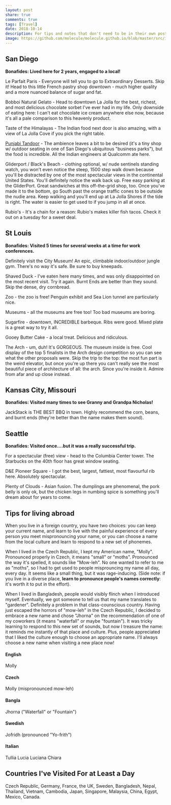 ```yaml
---
layout: post
share: true
comments: true
tags: [Travel]
date: 2018-10-14
description: For tips and notes that don't need to be in their own post. St. Louis, Kansas City, San Diego, ... 
image: https://github.com/molecule/molecule.github.io/blob/master/src/img/map-image.svg
---
```


## San Diego
<b>Bonafides: Lived here for 2 years, engaged to a local! </b>

Le Parfait Paris - Everyone will tell you to go to Extraordinary Desserts. Skip it! Head to this little French pastry shop downtown - much higher quality and a more nuanced balance of sugar and fat.

Bobboi Natural Gelato - Head to downtown La Jolla for the best, richest, and most delicious chocolate sorbet I've ever had in my life. Only downside of eating here: I can't eat chocolate ice cream anywhere else now, because it's all a pale comparison to this heavenly product.

Taste of the Himalayas - The Indian food next door is also amazing, with a view of La Jolla Cove if you pick the right table.

[Punjabi Tandoor](https://goo.gl/maps/G4gRYZE8iJKuiS6T6) - The ambience leaves a bit to be desired (it's a tiny shop w/ outdoor seating in one of San Diego's ubiquitous "business parks"), but the food is incredible. All the Indian engineers at Qualcomm ate here.

Gliderport / Black's Beach - clothing optional, w/ nude sentinels standing watch, you won't even notice the steep, 1500 step walk down because you'll be distracted by one of the most spectacular views in the continental United States. You'll definitely notice the walk back up. Free easy parking at the GliderPort. Great sandwiches at this off-the-grid shop, too. Once you've made it to the bottom, go South past the orange traffic cones to be outside the nudie area. Keep walking and you'll end up at La Jolla Shores if the tide is right. The water is easier to get used to if you jump in all at once.

Rubio's - It's a chain for a reason: Rubio's makes killer fish tacos. Check it out on a tuesday for a sweet deal.

## St Louis
<b>Bonafides: Visited 5 times for several weeks at a time for work conferences.</b>

Definitely visit the City Museum! An epic, climbable indoor/outdoor jungle gym. There's no way it's safe. Be sure to buy kneepads.

Shaved Duck - I've eaten here many times, and was only disappointed on the most recent visit. Try it again. Burnt Ends are better than they sound. Skip the dense, dry cornbread.

Zoo - the zoo is free! Penguin exhibit and Sea Lion tunnel are particularly nice.

Museums - all the museums are free too! Too bad museums are boring.

Sugarfire - downtown, INCREDIBLE barbeque. Ribs were good. Mixed plate is a great way to try it all.

Gooey Butter Cake - a local treat. Delicious and ridiculous.

The Arch - um, duh! It's GORGEOUS. The museum inside is free. Cool display of the top 5 finalists in the Arch design competition so you can see what the other proposals were. Skip the trip to the top: the most fun part is the weird elevator, but once you're up there you can't really see the most beautiful piece of architecture of all: the arch. Since you're inside it. Admire from afar and up close instead.

## Kansas City, Missouri
<b>Bonafides: Visited many times to see Granny and Grandpa Nicholas!</b>

JackStack is THE BEST BBQ in town. Highly recommend the corn, beans, and burnt ends (they're better than the name makes them sound).

## Seattle
<b>Bonafides: Visited once....but it was a really successful trip.</b>

For a spectacular (free) view - head to the Columbia Center tower. The Starbucks on the 40th floor has great window seating.

D&E Pioneer Square - I got the best, largest, fattiest, most flavourful rib here. Absolutely spectacular.

Plenty of Clouds - Asian fusion. The dumplings are phenomenal, the pork belly is only ok, but the chicken legs in numbing spice is something you'll dream about for years to come.

## Tips for living abroad
When you live in a foreign country, you have two choices: you can keep your current name, and learn to live with the painful experience of every person you meet mispronouncing your name, or you can choose a name from the local culture and learn to respond to a new set of phonemes. 

When I lived in the Czech Republic, I kept my American name, "Molly". Pronounced properly in Czech, it means "small" or "moths". Pronounced the way it's spelled, it sounds like "Mow-leh". No one wanted to refer to me as "moths", so I had to get used to people misprouncing my name all day, every day. It seems like a small thing, but it was rage-inducing. (Side note: if you live in a diverse place, **learn to pronounce people's names correctly**: it's worth it to put in the effort). 

When I lived in Bangladesh, people would visibly flinch when I introduced myself. Eventually, we got someone to tell us that my name translates to "gardener". Definitely a problem in that class-counscious country. Having just escaped the horrors of "mow-leh" in the Czech Republic, I decided to embrace a new name and chose "Jhorna" on the recommendation of one of my coworkers (it means "waterfall" or maybe "fountain"). It was tricky learning to respond to this new set of sounds, but now I treasure the name: it reminds me instantly of that place and culture. Plus, people appreciated that I liked the culture enough to choose an appropriate name. I'll always choose a new name when visiting a new place now!

#### English
Molly

#### Czech
Molly (mispronounced mow-leh)

#### Bangla
Jhorna ("Waterfall" or "Fountain")

#### Swedish
Jofridh (pronounced "Yo-frith")

#### Italian
Tullia
Lucia
Luciana
Chiara

## Countries I've Visited For at Least a Day
Czech Republic, Germany, France, the UK, Sweden, Bangladesh, Nepal, Thailand, Vietnam, Cambodia, Japan, Singapore, Malaysia, China, Egypt, Mexico, Canada.
